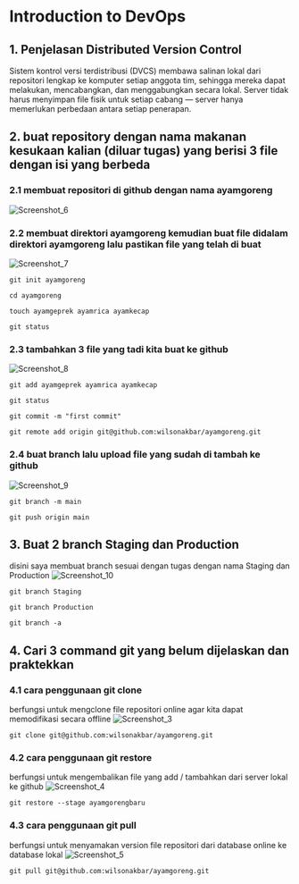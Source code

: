 # Introduction to DevOps
## 1. Penjelasan Distributed Version Control
  Sistem kontrol versi terdistribusi (DVCS) membawa salinan lokal dari repositori lengkap ke komputer setiap anggota tim, sehingga mereka dapat melakukan, mencabangkan, dan menggabungkan secara lokal. Server tidak harus menyimpan file fisik untuk setiap cabang — server hanya memerlukan perbedaan antara setiap penerapan.
  
## 2. buat repository dengan nama makanan kesukaan kalian (diluar tugas) yang berisi 3 file dengan isi yang berbeda
### 2.1 membuat repositori di github dengan nama ayamgoreng
![Screenshot_6](https://github.com/wilsonakbar/devops18-dumbways-WilsonAkbar/assets/132327628/2f865670-5006-47c2-91ee-44fadfdf9ef8)
### 2.2 membuat direktori ayamgoreng kemudian buat file didalam direktori ayamgoreng lalu pastikan file yang telah di buat
![Screenshot_7](https://github.com/wilsonakbar/devops18-dumbways-WilsonAkbar/assets/132327628/61584389-2068-4801-82f9-5a9015e6fa53)
```
git init ayamgoreng
```
```
cd ayamgoreng
```
```
touch ayamgeprek ayamrica ayamkecap
```
```
git status
```
### 2.3 tambahkan 3 file yang tadi kita buat ke github
![Screenshot_8](https://github.com/wilsonakbar/devops18-dumbways-WilsonAkbar/assets/132327628/cdaac5f4-27df-45ea-bda9-9f1818c4c256)
```
git add ayamgeprek ayamrica ayamkecap
```
```
git status
```
```
git commit -m "first commit"
```
```
git remote add origin git@github.com:wilsonakbar/ayamgoreng.git
```
### 2.4 buat branch lalu upload file yang sudah di tambah ke github
![Screenshot_9](https://github.com/wilsonakbar/devops18-dumbways-WilsonAkbar/assets/132327628/a8273b4b-bc7a-4025-a9f4-30643397d8b6)
```
git branch -m main
```
```
git push origin main
```

## 3. Buat 2 branch Staging dan Production
disini saya membuat branch sesuai dengan tugas dengan nama Staging dan Production
![Screenshot_10](https://github.com/wilsonakbar/devops18-dumbways-WilsonAkbar/assets/132327628/b90e355d-dd93-4864-a8ce-618bf2592e29)
```
git branch Staging
```
```
git branch Production
```
```
git branch -a
```

## 4. Cari 3 command git yang belum dijelaskan dan praktekkan
### 4.1 cara penggunaan git clone
berfungsi untuk mengclone file repositori online agar kita dapat memodifikasi secara offline
![Screenshot_3](https://github.com/wilsonakbar/devops18-dumbways-WilsonAkbar/assets/132327628/e5fb5565-e272-4432-a21d-64534c5fd46c)
```
git clone git@github.com:wilsonakbar/ayamgoreng.git
```
### 4.2 cara penggunaan git restore
berfungsi untuk mengembalikan file yang add / tambahkan dari server lokal ke github
![Screenshot_4](https://github.com/wilsonakbar/devops18-dumbways-WilsonAkbar/assets/132327628/cdc88bba-1119-40c5-9ce7-3c9b33cced3d)
```
git restore --stage ayamgorengbaru
```
### 4.3 cara penggunaan git pull
berfungsi untuk menyamakan version file repositori dari database online ke database lokal
![Screenshot_5](https://github.com/wilsonakbar/devops18-dumbways-WilsonAkbar/assets/132327628/c525ca1e-45f7-4d5d-9394-33e15a066744)
```
git pull git@github.com:wilsonakbar/ayamgoreng.git
```
